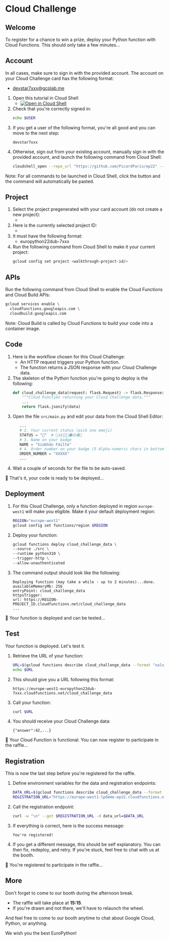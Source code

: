 # Cloud Challenge

## Welcome

To register for a chance to win a prize, deploy your Python function with Cloud Functions. This should only take a few minutes...

## Account

In all cases, make sure to sign in with the provided account. The account on your Cloud Challenge card has the following format:
- devstar7xxx@gcplab.me

1. Open this tutorial in Cloud Shell
   - [![Open in Cloud Shell](https://gstatic.com/cloudssh/images/open-btn.svg)](https://shell.cloud.google.com/cloudshell/editor?cloudshell_git_repo=https%3A%2F%2Fgithub.com%2FPicardParis%2Fep22&cloudshell_tutorial=README.md)
2. Check that you're correctly signed in: 
   ```sh
   echo $USER
   ```
3. If you get a user of the following format, you're all good and you can move to the next step:
   ```terminal
   devstar7xxx
   ```
4. Otherwise, sign out from your existing account, manually sign in with the provided account, and launch the following command from Cloud Shell:
   ```sh
   cloudshell_open --repo_url "https://github.com/PicardParis/ep22" --tutorial "README.md" --force_new_clone
   ```

Note: For all commands to be launched in Cloud Shell, click the <walkthrough-cloud-shell-icon></walkthrough-cloud-shell-icon> button and the command will automatically be pasted.

## Project

1. Select the project pregenerated with your card account (do not create a new project):
   - <walkthrough-project-setup billing></walkthrough-project-setup>
2. Here is the currently selected project ID:
   - <walkthrough-project-id/>
3. It must have the following format:
   - europython22dub-7xxx
4. Run the following command from Cloud Shell to make it your current project:
   ```sh
   gcloud config set project <walkthrough-project-id/>
   ```

## APIs

Run the following command from Cloud Shell to enable the Cloud Functions and Cloud Build APIs:
```sh
gcloud services enable \
  cloudfunctions.googleapis.com \
  cloudbuild.googleapis.com
```
Note: Cloud Build is called by Cloud Functions to build your code into a container image.

## Code

1. Here is the workflow chosen for this Cloud Challenge:
   - An HTTP request triggers your Python function.
   - The function returns a JSON response with your Cloud Challenge data.
2. The skeleton of the Python function you're going to deploy is the following:
   ```py
   def cloud_challenge_data(request: flask.Request) -> flask.Response:
       """Cloud Function returning your Cloud Challenge data."""
       ...
       return flask.jsonify(data)
   ```
3. Open the file <walkthrough-editor-open-file filePath="src/main.py">`src/main.py`</walkthrough-editor-open-file> and edit your data  from the Cloud Shell Editor:
   ```py
      ...
      # 2. Your current status (pick one emoji)
      STATUS = "🚀"  # 🚀👍🥰🎉🔴🟠🟡🟢🔵
      # 3. Name on your badge
      NAME = "Siobhán Fáilte"
      # 4. Order number on your badge (5 Alpha-numeric chars in bottom-left corner)
      ORDER_NUMBER = "XXXXX"
      ...
   ```
4. Wait a couple of seconds for the file to be auto-saved.

🎉 That's it, your code is ready to be deployed...

## Deployment

1. For this Cloud Challenge, only a function deployed in region `europe-west1` will make you eligible. Make it your default deployment region:
   ```sh
   REGION="europe-west1"
   gcloud config set functions/region $REGION
   ```
2. Deploy your function:
   ```sh
   gcloud functions deploy cloud_challenge_data \
   --source ./src \
   --runtime python310 \
   --trigger-http \
   --allow-unauthenticated
   ```
3. The command output should look like the following:
   ```terminal
   Deploying function (may take a while - up to 2 minutes)...done.
   availableMemoryMb: 256
   entryPoint: cloud_challenge_data
   httpsTrigger:
   url: https://REGION-PROJECT_ID.cloudfunctions.net/cloud_challenge_data
   ...
   ```

🎉 Your function is deployed and can be tested...

## Test

Your function is deployed. Let's test it.

1. Retrieve the URL of your function:
   ```sh
   URL=$(gcloud functions describe cloud_challenge_data --format "value(httpsTrigger.url)")
   echo $URL
   ```
2. This should give you a URL following this format:
   ```terminal
   https://europe-west1-europython22dub-7xxx.cloudfunctions.net/cloud_challenge_data
   ```
3. Call your function:
   ```sh
   curl $URL
   ```
4. You should receive your Cloud Challenge data:
   ```terminal
   {"answer":42,...}
   ```

🎉 Your Cloud Function is functional. You can now register to participate in the raffle...

## Registration

This is now the last step before you're registered for the raffle.

1. Define environment variables for the data and registration endpoints:
   ```sh
   DATA_URL=$(gcloud functions describe cloud_challenge_data --format "value(httpsTrigger.url)")
   REGISTRATION_URL="https://europe-west1-lpdemo-ep22.cloudfunctions.net/cloud_challenge_register"
   ```
2. Call the registration endpoint:
   ```sh
   curl -w "\n" --get $REGISTRATION_URL -d data_url=$DATA_URL
   ```
3. If everything is correct, here is the success message:
   ```terminal
   You're registered!
   ```
4. If you get a different message, this should be self explanatory. You can then fix, redeploy, and retry. If you're stuck, feel free to chat with us at the booth. 

🎉 You're registered to participate in the raffle...

## More

<walkthrough-conclusion-trophy></walkthrough-conclusion-trophy>

Don't forget to come to our booth during the afternoon break.
- The raffle will take place at **15:15**.
- If you're drawn and not there, we'll have to relaunch the wheel.

And feel free to come to our booth anytime to chat about Google Cloud, Python, or anything.

We wish you the best EuroPython!
